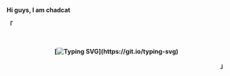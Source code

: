 <b> Hi guys, I am chadcat <b>
<p align="left">「</p>  
<br>

 <div align="center">
 
 [![Typing SVG](https://readme-typing-svg.herokuapp.com?font=Fira+Code&weight=300&size=16&duration=2000&pause=1000&color=8097FB&center=true&vCenter=true&width=435&lines=I+am+dumb.;I+love+awesome+and+neovim.;I+like+to+waste+my+time+by+ricing+my+system.;)](https://git.io/typing-svg)
  
 </div>
<p align="right">」</p>                                                                     
<br>

